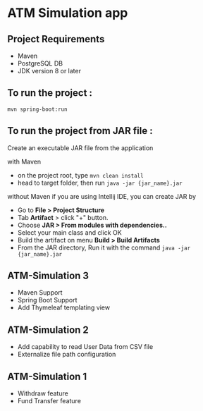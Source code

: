 # ATM Simulation app

## Project Requirements
- Maven
- PostgreSQL DB 
- JDK version 8 or later

## To run the project :
`mvn spring-boot:run`

## To run the project from JAR file : 
Create an executable JAR file from the application

with Maven
- on the project root, type `mvn clean install`
- head to target folder, then run `java -jar {jar_name}.jar`

without Maven
if you are using Intellij IDE, you can create JAR by
- Go to **File > Project Structure**
- Tab **Artifact** > click "+" button.
- Choose **JAR > From modules with dependencies..**
- Select your main class and click OK
- Build the artifact on menu **Build > Build Artifacts**
- From the JAR directory, Run it with the command `java -jar {jar_name}.jar`


## ATM-Simulation 3
- Maven Support
- Spring Boot Support
- Add Thymeleaf templating view

## ATM-Simulation 2

- Add capability to read User Data from CSV file
- Externalize file path configuration

## ATM-Simulation 1

- Withdraw feature
- Fund Transfer feature
